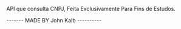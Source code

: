API que consulta CNPJ, Feita Exclusivamente Para Fins de Estudos.

-------  MADE BY John Kalb ----------
